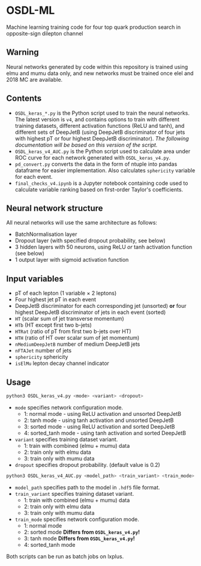 # OSDL-ML
Machine learning training code for four top quark production search in opposite-sign dilepton channel

## Warning
Neural networks generated by code within this repository is trained using elmu and mumu data only, and new networks must be trained once elel and 2018 MC are available.

## Contents
- `OSDL_keras_*.py` is the Python script used to train the neural networks. The latest version is `v4`, and contains options to train with different training datasets, different activation functions (ReLU and tanh), and different sets of DeepJetB (using DeepJetB discriminator of four jets with highest pT or four highest DeepJetB discriminator). _The following documentation will be based on this version of the script._
- `OSDL_keras_v4_AUC.py` is the Python script used to calculate area under ROC curve for each network generated with `OSDL_keras_v4.py`.
- `pd_convert.py` converts the data in the form of ntuple into pandas dataframe for easier implementation. Also calculates `sphericity` variable for each event.
- `final_checks_v4.ipynb` is a Jupyter notebook containing code used to calculate variable ranking based on first-order Taylor's coefficients.

## Neural network structure
All neural networks will use the same architecture as follows:
- BatchNormalisation layer
- Dropout layer (with specified dropout probability, see below)
- 3 hidden layers with 50 neurons, using ReLU _or_ tanh activation function (see below)
- 1 output layer with sigmoid activation function

## Input variables
- pT of each lepton (1 variable × 2 leptons)
- Four highest jet pT in each event
- DeepJetB discriminator for each corresponding jet (unsorted) **or** four highest DeepJetB discriminator of jets in each event (sorted)
- `HT` (scalar sum of jet transverse momentum)
- `HTb` (HT except first two b-jets)
- `HTRat` (ratio of pT from first two b-jets over HT)
- `HTH` (ratio of HT over scalar sum of jet momentum)
- `nMediumDeepJetB` number of medium DeepJetB jets
- `nFTAJet` number of jets
- `sphericity` sphericity
- `isElMu` lepton decay channel indicator


## Usage
```bash
python3 OSDL_keras_v4.py <mode> <variant> <dropout>
```
- `mode` specifies network configuration mode.
    - 1: normal mode - using ReLU activation and unsorted DeepJetB
    - 2: tanh mode - using tanh activation and unsorted DeepJetB
    - 3: sorted mode - using ReLU activation and sorted DeepJetB
    - 4: sorted_tanh mode - using tanh activation and sorted DeepJetB
- `variant` specifies training dataset variant.
    - 1: train with combined (elmu + mumu) data
    - 2: train only with elmu data
    - 3: train only with mumu data
- `dropout` specifies dropout probability. (default value is 0.2)

```bash
python3 OSDL_keras_v4_AUC.py <model_path> <train_variant> <train_mode>
```
- `model_path` specifies path to the model in `.hdf5` file format.
- `train_variant` specifies training dataset variant.
    - 1: train with combined (elmu + mumu) data
    - 2: train only with elmu data
    - 3: train only with mumu data
- `train_mode` specifies network configuration mode.
    - 1: normal mode
    - 2: sorted mode **Differs from `OSDL_keras_v4.py`!**
    - 3: tanh mode **Differs from `OSDL_keras_v4.py`!**
    - 4: sorted_tanh mode

Both scripts can be run as batch jobs on lxplus.